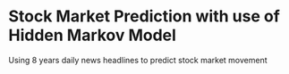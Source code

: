 # Stock Market Prediction with use of Hidden Markov Model
Using 8 years daily news headlines to predict stock market movement

